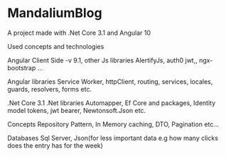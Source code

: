 # MandaliumBlog

A project made with .Net Core 3.1 and Angular 10

Used concepts and technologies

Angular Client Side -v 9.1,
  other Js libraries
    AlertifyJs, auth0 jwt,, ngx-bootstrap ...
    
  Angular libraries 
    Service Worker, httpClient, routing, services, locales, guards, resolvers, forms etc.
    
    
.Net Core 3.1
  .Net libraries
     Automapper, Ef Core and packages, Identity model tokens, jwt bearer, Newtonsoft.Json etc.
     
   Concepts
      Repository Pattern, In Memory caching, DTO,  Pagination etc...
      
   Databases
      Sql Server, Json(for less important data e.g how many clicks does the entry has for the week)
      
    
  
